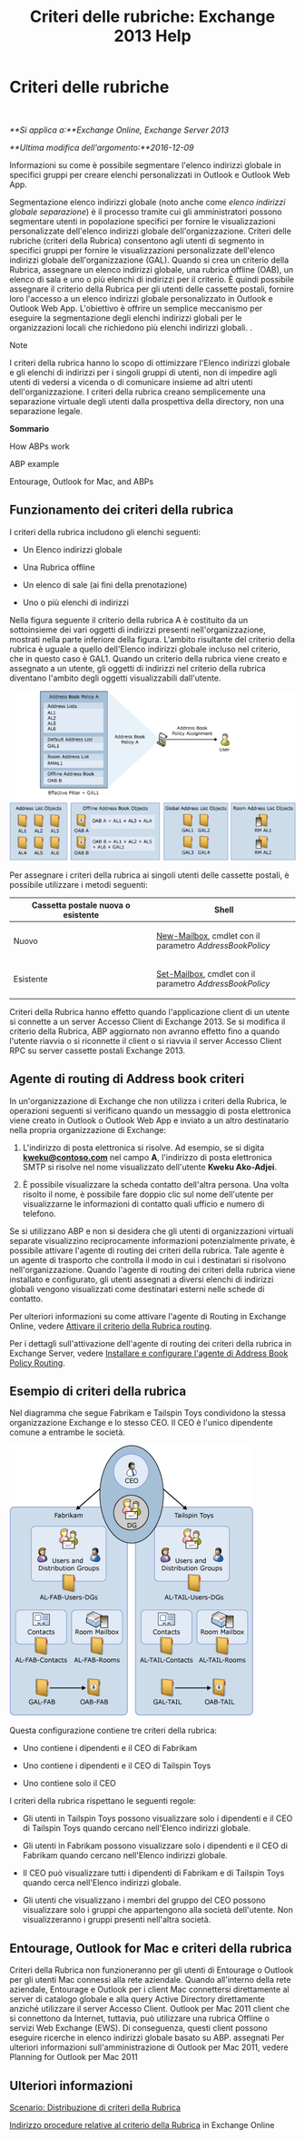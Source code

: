 ﻿---
title: 'Criteri delle rubriche: Exchange 2013 Help'
TOCTitle: Criteri delle rubriche
ms:assetid: d0a916a1-e3ed-49ae-b116-a559be0dcce6
ms:mtpsurl: https://technet.microsoft.com/it-it/library/Hh529948(v=EXCHG.150)
ms:contentKeyID: 50481712
ms.date: 05/22/2018
mtps_version: v=EXCHG.150
ms.translationtype: MT
---

# Criteri delle rubriche

 

_**Si applica a:**Exchange Online, Exchange Server 2013_

_**Ultima modifica dell'argomento:**2016-12-09_

Informazioni su come è possibile segmentare l'elenco indirizzi globale in specifici gruppi per creare elenchi personalizzati in Outlook e Outlook Web App.

Segmentazione elenco indirizzi globale (noto anche come *elenco indirizzi globale separazione*) è il processo tramite cui gli amministratori possono segmentare utenti in popolazione specifici per fornire le visualizzazioni personalizzate dell'elenco indirizzi globale dell'organizzazione. Criteri delle rubriche (criteri della Rubrica) consentono agli utenti di segmento in specifici gruppi per fornire le visualizzazioni personalizzate dell'elenco indirizzi globale dell'organizzazione (GAL). Quando si crea un criterio della Rubrica, assegnare un elenco indirizzi globale, una rubrica offline (OAB), un elenco di sala e uno o più elenchi di indirizzi per il criterio. È quindi possibile assegnare il criterio della Rubrica per gli utenti delle cassette postali, fornire loro l'accesso a un elenco indirizzi globale personalizzato in Outlook e Outlook Web App. L'obiettivo è offrire un semplice meccanismo per eseguire la segmentazione degli elenchi indirizzi globali per le organizzazioni locali che richiedono più elenchi indirizzi globali. .


> [!NOTE]
> I criteri della rubrica hanno lo scopo di ottimizzare l'Elenco indirizzi globale e gli elenchi di indirizzi per i singoli gruppi di utenti, non di impedire agli utenti di vedersi a vicenda o di comunicare insieme ad altri utenti dell'organizzazione. I criteri della rubrica creano semplicemente una separazione virtuale degli utenti dalla prospettiva della directory, non una separazione legale.



**Sommario**

How ABPs work

ABP example

Entourage, Outlook for Mac, and ABPs

## Funzionamento dei criteri della rubrica

I criteri della rubrica includono gli elenchi seguenti:

  - Un Elenco indirizzi globale

  - Una Rubrica offline

  - Un elenco di sale (ai fini della prenotazione)

  - Uno o più elenchi di indirizzi

Nella figura seguente il criterio della rubrica A è costituito da un sottoinsieme dei vari oggetti di indirizzi presenti nell'organizzazione, mostrati nella parte inferiore della figura. L'ambito risultante del criterio della rubrica è uguale a quello dell'Elenco indirizzi globale incluso nel criterio, che in questo caso è GAL1. Quando un criterio della rubrica viene creato e assegnato a un utente, gli oggetti di indirizzi nel criterio della rubrica diventano l'ambito degli oggetti visualizzabili dall'utente.

![Panoramica dei criteri della rubrica](images/Hh529948.68084064-7319-431b-be3b-0cce761258b1(EXCHG.150).gif "Panoramica dei criteri della rubrica")

Per assegnare i criteri della rubrica ai singoli utenti delle cassette postali, è possibile utilizzare i metodi seguenti:


<table>
<colgroup>
<col style="width: 50%" />
<col style="width: 50%" />
</colgroup>
<thead>
<tr class="header">
<th>Cassetta postale nuova o esistente</th>
<th>Shell</th>
</tr>
</thead>
<tbody>
<tr class="odd">
<td><p>Nuovo</p></td>
<td><p><a href="https://technet.microsoft.com/it-it/library/aa997663(v=exchg.150)">New-Mailbox</a>, cmdlet con il parametro <em>AddressBookPolicy</em></p></td>
</tr>
<tr class="even">
<td><p>Esistente</p></td>
<td><p><a href="https://technet.microsoft.com/it-it/library/bb123981(v=exchg.150)">Set-Mailbox</a>, cmdlet con il parametro <em>AddressBookPolicy</em></p>
<p></p></td>
</tr>
</tbody>
</table>


Criteri della Rubrica hanno effetto quando l'applicazione client di un utente si connette a un server Accesso Client di Exchange 2013. Se si modifica il criterio della Rubrica, ABP aggiornato non avranno effetto fino a quando l'utente riavvia o si riconnette il client o si riavvia il server Accesso Client RPC su server cassette postali Exchange 2013.

## Agente di routing di Address book criteri

In un'organizzazione di Exchange che non utilizza i criteri della Rubrica, le operazioni seguenti si verificano quando un messaggio di posta elettronica viene creato in Outlook o Outlook Web App e inviato a un altro destinatario nella propria organizzazione di Exchange:

1.  L'indirizzo di posta elettronica si risolve. Ad esempio, se si digita **kweku@contoso.com** nel campo **A**, l'indirizzo di posta elettronica SMTP si risolve nel nome visualizzato dell'utente **Kweku Ako-Adjei**.

2.  È possibile visualizzare la scheda contatto dell'altra persona. Una volta risolto il nome, è possibile fare doppio clic sul nome dell'utente per visualizzarne le informazioni di contatto quali ufficio e numero di telefono.

Se si utilizzano ABP e non si desidera che gli utenti di organizzazioni virtuali separate visualizzino reciprocamente informazioni potenzialmente private, è possibile attivare l'agente di routing dei criteri della rubrica. Tale agente è un agente di trasporto che controlla il modo in cui i destinatari si risolvono nell'organizzazione. Quando l'agente di routing dei criteri della rubrica viene installato e configurato, gli utenti assegnati a diversi elenchi di indirizzi globali vengono visualizzati come destinatari esterni nelle schede di contatto.

Per ulteriori informazioni su come attivare l'agente di Routing in Exchange Online, vedere [Attivare il criterio della Rubrica routing](https://technet.microsoft.com/it-it/library/jj891095\(v=exchg.150\)).

Per i dettagli sull'attivazione dell'agente di routing dei criteri della rubrica in Exchange Server, vedere [Installare e configurare l'agente di Address Book Policy Routing](install-and-configure-the-address-book-policy-routing-agent-exchange-2013-help.md).

## Esempio di criteri della rubrica

Nel diagramma che segue Fabrikam e Tailspin Toys condividono la stessa organizzazione Exchange e lo stesso CEO. Il CEO è l'unico dipendente comune a entrambe le società.

![Due società, un CEO](images/Hh529948.c87a5654-d456-4688-acb2-0be15ba1cda6(EXCHG.150).gif "Due società, un CEO")

Questa configurazione contiene tre criteri della rubrica:

  - Uno contiene i dipendenti e il CEO di Fabrikam

  - Uno contiene i dipendenti e il CEO di Tailspin Toys

  - Uno contiene solo il CEO

I criteri della rubrica rispettano le seguenti regole:

  - Gli utenti in Tailspin Toys possono visualizzare solo i dipendenti e il CEO di Tailspin Toys quando cercano nell'Elenco indirizzi globale.

  - Gli utenti in Fabrikam possono visualizzare solo i dipendenti e il CEO di Fabrikam quando cercano nell'Elenco indirizzi globale.

  - Il CEO può visualizzare tutti i dipendenti di Fabrikam e di Tailspin Toys quando cerca nell'Elenco indirizzi globale.

  - Gli utenti che visualizzano i membri del gruppo del CEO possono visualizzare solo i gruppi che appartengono alla società dell'utente. Non visualizzeranno i gruppi presenti nell'altra società.

## Entourage, Outlook for Mac e criteri della rubrica

Criteri della Rubrica non funzioneranno per gli utenti di Entourage o Outlook per gli utenti Mac connessi alla rete aziendale. Quando all'interno della rete aziendale, Entourage e Outlook per i client Mac connettersi direttamente al server di catalogo globale e alla query Active Directory direttamente anziché utilizzare il server Accesso Client. Outlook per Mac 2011 client che si connettono da Internet, tuttavia, può utilizzare una rubrica Offline o servizi Web Exchange (EWS). Di conseguenza, questi client possono eseguire ricerche in elenco indirizzi globale basato su ABP. assegnati Per ulteriori informazioni sull'amministrazione di Outlook per Mac 2011, vedere Planning for Outlook per Mac 2011[](https://go.microsoft.com/fwlink/p/?linkid=231878)

## Ulteriori informazioni

[Scenario: Distribuzione di criteri della Rubrica](scenario-deploying-address-book-policies-exchange-2013-help.md)

[Indirizzo procedure relative al criterio della Rubrica](https://technet.microsoft.com/it-it/library/jj891096\(v=exchg.150\)) in Exchange Online

